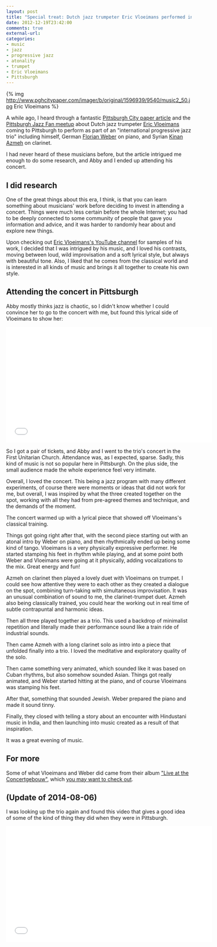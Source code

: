 ```yaml
---
layout: post
title: "Special treat: Dutch jazz trumpeter Eric Vloeimans performed in Pittsburgh!"
date: 2012-12-19T23:42:00
comments: true
external-url: 
categories: 
- music
- jazz
- progressive jazz
- atonality
- trumpet
- Eric Vloeimans
- Pittsburgh
---
```

{% img http://www.pghcitypaper.com/imager/b/original/1596939/9540/music2_50.jpg Eric Vloeimans %}

A while ago, I heard through a fantastic [Pittsburgh City paper article](http://www.pghcitypaper.com/pittsburgh/jazz-goes-dutch/Content?oid=1596938) and the [Pittsburgh Jazz Fan meetup](http://www.meetup.com/Pittsburgh-Jazz-Fan-Meetup-Group/events/93376692) about Dutch jazz trumpeter [Eric Vloeimans](http://www.ericvloeimans.com/) coming to Pittsburgh to perform as part of an "international progressive jazz trio" including himself, German [Florian Weber](http://www.florianweber.net/) on piano, and Syrian [Kinan Azmeh](http://www.kinanazmeh.com) on clarinet.

I had never heard of these musicians before, but the article intrigued me enough to do some research, and Abby and I ended up attending his concert.

<!--more-->

## I did research

One of the great things about this era, I think, is that you can learn something about musicians' work before deciding to invest in attending a concert. Things were much less certain before the whole Internet; you had to be deeply connected to some community of people that gave you information and advice, and it was harder to randomly hear about and explore new things.

Upon checking out [Eric Vloeimans's YouTube channel](https://www.youtube.com/user/ericvloeimans) for samples of his work, I decided that I was intrigued by his music, and I loved his contrasts, moving between loud, wild improvisation and a soft lyrical style, but always with beautiful tone. Also, I liked that he comes from the classical world and is interested in all kinds of music and brings it all together to create his own style.

## Attending the concert in Pittsburgh

Abby mostly thinks jazz is chaotic, so I didn't know whether I could convince her to go to the concert with me, but found this lyrical side of Vloeimans to show her:

<iframe width="560" height="315" src="//www.youtube.com/embed/3Y0izaxU8YQ?list=UUuNCeR2oWKiCdcGZ4NwZv2w" frameborder="0" allowfullscreen></iframe>

So I got a pair of tickets, and Abby and I went to the trio's concert in the First Unitarian Church. Attendance was, as I expected, sparse. Sadly, this kind of music is not so popular here in Pittsburgh. On the plus side, the small audience made the whole experience feel very intimate.

Overall, I loved the concert. This being a jazz program with many different experiments, of course there were moments or ideas that did not work for me, but overall, I was inspired by what the three created together on the spot, working with all they had from pre-agreed themes and technique, and the demands of the moment.

The concert warmed up with a lyrical piece that showed off Vloeimans's classical training.

Things got going right after that, with the second piece starting out with an atonal intro by Weber on piano, and then rhythmically ended up being some kind of tango. Vloeimans is a very physically expressive performer. He started stamping his feet in rhythm while playing, and at some point both Weber and Vloeimans were going at it physically, adding vocalizations to the mix. Great energy and fun!

Azmeh on clarinet then played a lovely duet with Vloeimans on trumpet. I could see how attentive they were to each other as they created a dialogue on the spot, combining turn-taking with simultaneous improvisation. It was an unusual combination of sound to me, the clarinet-trumpet duet. Azmeh also being classically trained, you could hear the working out in real time of subtle contrapuntal and harmonic ideas.

Then all three played together as a trio. This used a backdrop of minimalist repetition and literally made their performance sound like a train ride of industrial sounds.

Then came Azmeh with a long clarinet solo as intro into a piece that unfolded finally into a trio. I loved the meditative and exploratory quality of the solo.

Then came something very animated, which sounded like it was based on Cuban rhythms, but also somehow sounded Asian. Things got really animated, and Weber started hitting at the piano, and of course Vloeimans was stamping his feet.

After that, something that sounded Jewish. Weber prepared the piano and made it sound tinny.

Finally, they closed with telling a story about an encounter with Hindustani music in India, and then launching into music created as a result of that inspiration.

It was a great evening of music.

## For more

Some of what Vloeimans and Weber did came from their album ["Live at the Concertgebouw"](http://www.amazon.com/Live-Concertgebouw-Vloeimans-Florian-Weber/dp/B005H4T9XI), which [you may want to check out](http://www.allaboutjazz.com/live-at-the-concertgebouw-eric-vloeimans-challenge-records-review-by-john-kelman.php).

## (Update of 2014-08-06)

I was looking up the trio again and found this video that gives a good idea of some of the kind of thing they did when they were in Pittsburgh.

<iframe width="560" height="315" src="//www.youtube.com/embed/WqlJmWd5j3g" frameborder="0" allowfullscreen></iframe>
